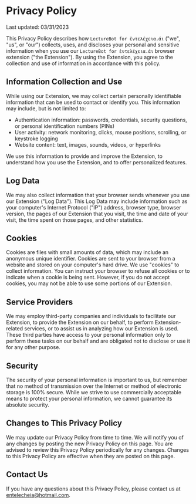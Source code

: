 # Privacy Policy

Last updated: 03/31/2023

This Privacy Policy describes how `LectureBot for ἐντελέχεια.άι` ("we", "us", or "our") collects, uses, and discloses your personal and sensitive information when you use our `LectureBot for ἐντελέχεια.άι` browser extension ("the Extension"). By using the Extension, you agree to the collection and use of information in accordance with this policy.

## Information Collection and Use

While using our Extension, we may collect certain personally identifiable information that can be used to contact or identify you. This information may include, but is not limited to:

- Authentication information: passwords, credentials, security questions, or personal identification numbers (PINs)
- User activity: network monitoring, clicks, mouse positions, scrolling, or keystroke logging
- Website content: text, images, sounds, videos, or hyperlinks

We use this information to provide and improve the Extension, to understand how you use the Extension, and to offer personalized features.

## Log Data

We may also collect information that your browser sends whenever you use our Extension ("Log Data"). This Log Data may include information such as your computer's Internet Protocol ("IP") address, browser type, browser version, the pages of our Extension that you visit, the time and date of your visit, the time spent on those pages, and other statistics.

## Cookies

Cookies are files with small amounts of data, which may include an anonymous unique identifier. Cookies are sent to your browser from a website and stored on your computer's hard drive. We use "cookies" to collect information. You can instruct your browser to refuse all cookies or to indicate when a cookie is being sent. However, if you do not accept cookies, you may not be able to use some portions of our Extension.

## Service Providers

We may employ third-party companies and individuals to facilitate our Extension, to provide the Extension on our behalf, to perform Extension-related services, or to assist us in analyzing how our Extension is used. These third parties have access to your personal information only to perform these tasks on our behalf and are obligated not to disclose or use it for any other purpose.

## Security

The security of your personal information is important to us, but remember that no method of transmission over the Internet or method of electronic storage is 100% secure. While we strive to use commercially acceptable means to protect your personal information, we cannot guarantee its absolute security.

## Changes to This Privacy Policy

We may update our Privacy Policy from time to time. We will notify you of any changes by posting the new Privacy Policy on this page. You are advised to review this Privacy Policy periodically for any changes. Changes to this Privacy Policy are effective when they are posted on this page.

## Contact Us

If you have any questions about this Privacy Policy, please contact us at [entelecheia@hotmail.com](entelecheia@hotmail.com).
